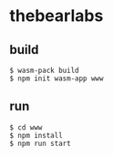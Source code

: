 # thebearlabs

## build

```
$ wasm-pack build
$ npm init wasm-app www
```

## run

```
$ cd www
$ npm install
$ npm run start
```
